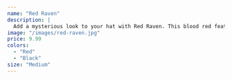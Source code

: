 ```yaml
---
name: "Red Raven"
description: |
  Add a mysterious look to your hat with Red Raven. This blood red feather adds a dark mysterious look to any hat.
image: "/images/red-raven.jpg"
price: 9.99
colors:
  - "Red"
  - "Black"
size: "Medium"
---
```

